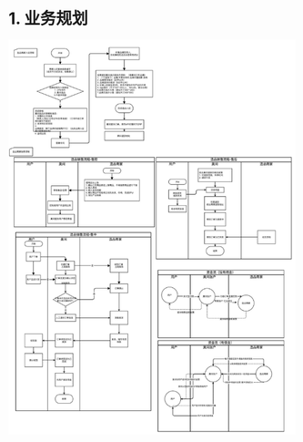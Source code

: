 # 1. 业务规划

![0529&#x5236;&#x4F5C;/ &#x4E1A;&#x52A1;&#x6D41;&#x7A0B;](.gitbook/assets/xuan-pin-180529.jpg)



